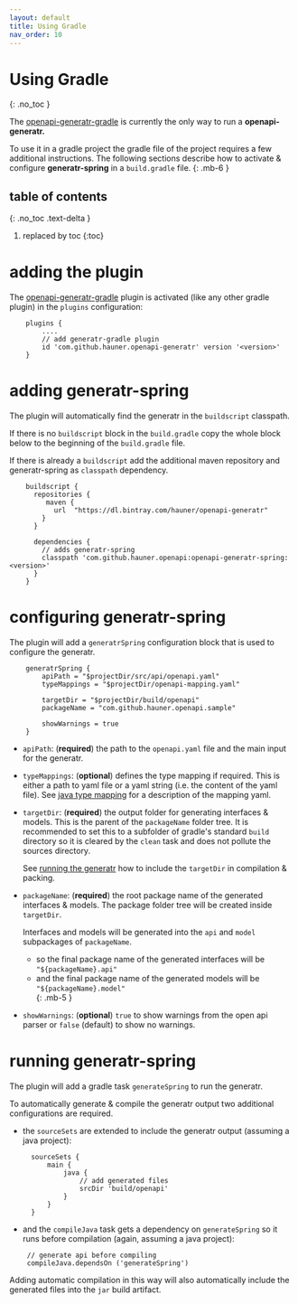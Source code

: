 ```yaml
---
layout: default
title: Using Gradle
nav_order: 10
---
```


# Using Gradle
{: .no_toc }

The [openapi-generatr-gradle][generatr-gradle] is currently the only way to run a **openapi-generatr.** 

To use it in a gradle project the gradle file of the project requires a few additional instructions.
The following sections describe how to activate & configure **generatr-spring** in a `build.gradle` file. 
{: .mb-6 }

## table of contents
{: .no_toc .text-delta }

1. replaced by toc
{:toc}


# adding the plugin

The [openapi-generatr-gradle][generatr-gradle] plugin is activated (like any other gradle plugin) in the `plugins`
configuration: 

        plugins {
            ....
            // add generatr-gradle plugin
            id 'com.github.hauner.openapi-generatr' version '<version>'
        }
        
# adding generatr-spring

The plugin will automatically find the generatr in the `buildscript` classpath.
 
If there is no `buildscript` block in the `build.gradle` copy the whole block below to the beginning of the
`build.gradle` file.

If there is already a `buildscript` add the additional maven repository and generatr-spring as `classpath`
dependency.

        buildscript {
          repositories {
             maven {
               url  "https://dl.bintray.com/hauner/openapi-generatr"
            }
          }
          
          dependencies {
            // adds generatr-spring
            classpath 'com.github.hauner.openapi:openapi-generatr-spring:<version>'
          }
        }


# configuring generatr-spring

The plugin will add a `generatrSpring` configuration block that is used to configure the generatr.

        generatrSpring {
            apiPath = "$projectDir/src/api/openapi.yaml"
            typeMappings = "$projectDir/openapi-mapping.yaml"

            targetDir = "$projectDir/build/openapi"
            packageName = "com.github.hauner.openapi.sample"
    
            showWarnings = true
        }
        
        
- `apiPath`: (**required**) the path to the `openapi.yaml` file and the main input for the generatr.

- `typeMappings`: (**optional**) defines the type mapping if required. This is either a path to yaml
 file or a yaml string (i.e. the content of the yaml file). See [java type mapping][docs-mapping] for a
 description of the mapping yaml.

- `targetDir`: (**required**) the output folder for generating interfaces & models. This is the parent
 of the `packageName` folder tree. It is recommended to set this to a subfolder of gradle's standard `build`
directory so it is cleared by the `clean` task and does not pollute the sources directory.
 
  See [running the generatr][docs-running] how to include the `targetDir` in compilation & packing.  

- `packageName`: (**required**) the root package name of the generated interfaces & models. The package folder
 tree will be created inside `targetDir`. 
 
  Interfaces and models will be generated into the `api` and `model` subpackages of `packageName`.

  - so the final package name of the generated interfaces will be `"${packageName}.api"`  
  - and the final package name of the generated models will be `"${packageName}.model"`  
{: .mb-5 }

- `showWarnings`: (**optional**) `true` to show warnings from the open api parser or `false` (default) to
 show no warnings.


# running generatr-spring

The plugin will add a gradle task `generateSpring` to run the generatr. 

To automatically generate & compile the generatr output two additional configurations are required.

- the `sourceSets` are extended to include the generatr output (assuming a java project):

        sourceSets {
            main {
                java {
                    // add generated files
                    srcDir 'build/openapi'
                }
            }
        }
 
 
 - and the `compileJava` task gets a dependency on `generateSpring` so it runs before compilation (again,
  assuming a java project):  

        // generate api before compiling
        compileJava.dependsOn ('generateSpring')

Adding automatic compilation in this way will also automatically include the generated files into the
`jar` build artifact. 


[generatr-gradle]: https://github.com/hauner/openapi-generatr-gradle
[docs-mapping]: /openapi-generatr-spring/mapping/
[docs-running]: #running-generatr-spring
